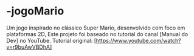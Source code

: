 # -jogoMario
Um jogo inspirado no clássico Super Mario, desenvolvido com foco em plataformas 2D, Este projeto foi baseado no tutorial do canal [Manual do Dev] no YouTube.  Tutorial original: [https://www.youtube.com/watch?v=r9buAwVBDhA]
